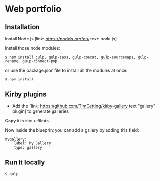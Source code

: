 # Web portfolio

## Installation

Install Node.js [link: https://nodejs.org/en/ text: node.js]

Install those node modules:

```
$ npm install gulp, gulp-sass, gulp-concat, gulp-sourcemaps, gulp-rename, gulp-connect-php
```

or use the package.json file to install all the modules at once:

```
$ npm install
```

## Kirby plugins

- Add the [link: https://github.com/TimOetting/kirby-gallery text "gallery" plugin] to generate galleries

Copy it in site > fileds

Now inside the blueprint you can add a gallery by adding this field:

```
mygallery:
    label: My Gallery
    type: gallery
```

## Run it locally

```
$ gulp
```